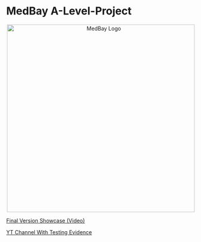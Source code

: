 # MedBay A-Level-Project

<p align="center">
    <img width="500" src="https://i.ibb.co/87kgTSD/Screenshot-2022-10-31-135258-removebg-preview.png" alt="MedBay Logo">
</p>

<a href="https://www.youtube.com/watch?v=xEt8l5kWMDI" target="_blank"> Final Version Showcase (Video) </a>
  
<a href="https://www.youtube.com/channel/UCxYygObF9mImstSBqL42-pQ/videos" target="_blank"> YT Channel With Testing Evidence </a>
